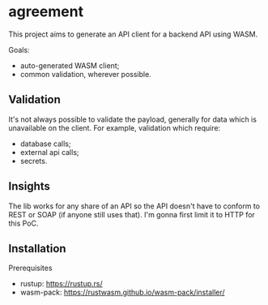 # agreement

This project aims to generate an API client for a backend API using WASM.

Goals:
- auto-generated WASM client;
- common validation, wherever possible.

## Validation

It's not always possible to validate the payload, generally for data which
is unavailable on the client. For example, validation which require:
- database calls;
- external api calls;
- secrets.

## Insights

The lib works for any share of an API so the API doesn't have to conform
to REST or SOAP (if anyone still uses that).
I'm gonna first limit it to HTTP for this PoC.

## Installation

Prerequisites
- rustup: https://rustup.rs/
- wasm-pack: https://rustwasm.github.io/wasm-pack/installer/
